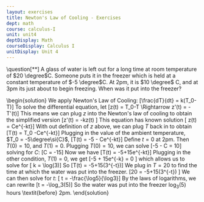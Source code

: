 ```yaml
---
layout: exercises
title: Newton's Law of Cooling - Exercises
dept: math
course: calculus-I
unit: unit4
deptDisplay: Math
courseDisplay: Calculus I
unitDisplay: Unit 4
---
```

\question[$**$] A glass of water is left out for a long time at room temperature of $20 \degree$C. Someone puts it in the freezer which is held at a constant temperature of $-5 \degree$C. At 2pm, it is $10 \degree$ C, and at 3pm its just about to begin freezing. When was it put into the freezer?

\begin{solution}
We apply Newton's Law of Cooling: 
\[\frac{dT}{dt} = k(T_0-T)\]
To solve the differential equation, let 
\[z(t) = T_0-T \Rightarrow z'(t) = -T'(t)\]
This means we can plug $z$ into the Newton's law of cooling to obtain the simplified version
\[z'(t) = -kz(t) \]
This equation has known solution 
\[ z(t) = Ce^{-kt}\]
With out definition of $z$ above, we can plug $T$ back in to obtain 
\[T(t) = T_0 -Ce^{-kt}\]
Plugging in the value of the ambient temperature, $T_0 = -5\degree\si{C}$, 
\[T(t) = -5 - Ce^{-kt}\]
Define $t = 0$ at 2pm. Then $T(0) = 10$, and $T(1) = 0$. Plugging $T(0) = 10$, we can solve 
\[-5 - C = 10\] 
solving for $C$:
\[C = -15\]
Now we have \[T(t) = -5+15e^{-kt}\]
Plugging in the other condition, $T(1) = 0$, we get 
\[-5 + 15e^{-k} = 0 \]
which allows us to solve for \[ k = \log(3)\]
So \[T(t) = -5+15(3^{-t})\]
We plug in $T = 20$ to find the time at which the water was put into the freezer. 
\[20 = -5+15(3^{-t}) \]
We can then solve for $t$:
\[ t = -\frac{\log5}{\log3}\]
By the laws of logarithms, we can rewrite
\[t = -\log_3(5)\]
So the water was put into the freezer $\log_3(5)$ hours \textit{before} 2pm.
\end{solution}
